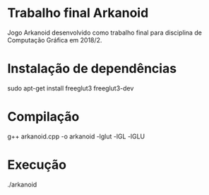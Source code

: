 # Trabalho final Arkanoid

Jogo Arkanoid desenvolvido como trabalho final para disciplina de Computação Gráfica em 2018/2.

# Instalação de dependências

sudo apt-get install freeglut3 freeglut3-dev 

# Compilação

g++ arkanoid.cpp -o arkanoid -lglut -lGL -lGLU

# Execução

./arkanoid
